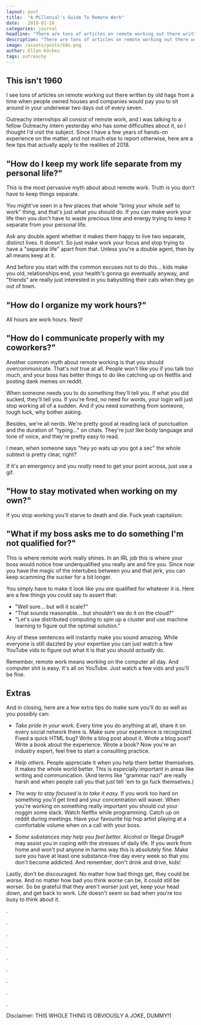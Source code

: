 ```yaml
---
layout: post
title:  "A Millenial's Guide To Remote Work"
date:   2018-01-16
categories: journal
headline: "There are tons of articles on remote working out there written by old hags from a time when people owned houses and companies would pay you to sit around in your underwear two days out of every seven. Here's what 2018 actually looks like."
description: "There are tons of articles on remote working out there written by old hags from a time when people owned houses and companies would pay you to sit around in your underwear two days out of every seven. Here's what 2018 actually looks like."
image: /assets/posts/k8s.png
author: Ellen Körbes
tags: outreachy
---
```


## This isn't 1960

I see tons of articles on remote working out there written by old hags from a time when people owned houses and companies would pay you to sit around in your underwear two days out of every seven.

Outreachy internships all consist of remote work, and I was talking to a fellow Outreachy intern yesterday who has some difficulties about it, so I thought I'd visit the subject. Since I have a few years of hands-on experience on the matter, and not much else to report otherwise, here are a few tips that actually apply to the realities of 2018.

## "How do I keep my work life separate from my personal life?"

This is the most pervasive myth about about remote work. Truth is you don't have to keep things separate. 

You might've seen in a few places that whole "bring your whole self to work" thing, and that's just what you should do. If you can make work your life then you don't have to waste precious time and energy trying to keep it separate from your personal life.

Ask any double agent whether it makes them happy to live two separate, distinct lives. It doesn't. So just make work your focus and stop trying to have a "separate life" apart from that. Unless you're a double agent, then by all means keep at it.

And before you start with the common excuses not to do this... kids make you old, relationships end, your health's gonna go eventually anyway, and "friends" are really just interested in you babysitting their cats when they go out of town.

## "How do I organize my work hours?"

All hours are work hours. Next!

## "How do I communicate properly with my coworkers?"

Another common myth about remote working is that you should overcommunicate. That's not true at all. People won't like you if you talk too much, and your boss has better things to do like catching up on Netflix and posting dank memes on reddit.

When someone needs you to do something they'll tell you. If what you did sucked, they'll tell you. If you're fired, no need for words, your login will just stop working all of a sudden. And if you need something from someone, tough luck, why bother asking.

Besides, we're all nerds. We're pretty good at reading lack of punctuation and the duration of "typing..." on chats. They're just like body language and tone of voice, and they're pretty easy to read.

I mean, when someone says "hey yo wats up you got a sec" the whole subtext is pretty clear, right?

If it's an emergency and you *really* need to get your point across, just use a gif.

## "How to stay motivated when working on my own?"

If you stop working you'll starve to death and die. Fuck yeah capitalism.

## "What if my boss asks me to do something I'm not qualified for?"

This is where remote work really shines. In an IRL job this is where your boss would notice how underqualified you really are and fire you. Since now you have the magic of the intertubes between you and that jerk, you can keep scamming the sucker for a bit longer.

You simply have to make it look like you *are* qualified for whatever it is. Here are a few things you could say to assert that:

- "Well sure... but will it scale?"
- "That sounds reasonable... but shouldn't we do it on the cloud?"
- "Let's use distributed computing to spin up a cluster and use machine learning to figure out the optimal solution."

Any of these sentences will instantly make you sound amazing. While everyone is still dazzled by your expertise you can just watch a few YouTube vids to figure out what it is that you should *actually* do.

Remember, remote work means working on the computer all day. And computer shit is easy. It's all on YouTube. Just watch a few vids and you'll be fine.

## Extras

And in closing, here are a few extra tips do make sure you'll do as well as you possibly can:

- *Take pride in your work.* Every time you do anything at all, share it on every social network there is. Make sure your experience is recognized. Fixed a quick HTML bug? Write a blog post about it. Wrote a blog post? Write a book about the experience. Wrote a book? Now you're an industry expert, feel free to start a consulting practice.

- *Help others.* People appreciate it when you help them better themselves. It makes the whole world better. This is especially important in areas like writing and communication. (And terms like "grammar nazi" are really harsh and when people call you that just tell 'em to go fuck themselves.)

- *The way to stay focused is to take it easy.* If you work too hard on something you'll get tired and your concentration will waver. When you're working on something really important you should cut your noggin some slack. Watch Netflix while programming. Catch up on reddit during meetings. Have your favourite hip hop artist playing at a comfortable volume when on a call with your boss.

- *Some substances may help you feel better.* Alcohol or Illegal Drugs® may assist you in coping with the stresses of daily life. If you work from home and won't put anyone in harms way this is absolutely fine. Make sure you have at least one substance-free day every week so that you don't become addicted. And remember, don't drink and drive, kids!

Lastly, don't be discouraged. No matter how bad things get, they could be worse. And no matter how bad you think worse can be, it could still be worser. So be grateful that they aren't worser just yet, keep your head down, and get back to work. Life doesn't seem so bad when you're too busy to think about it.

.

.

.

.

.

.

.

.

.

Disclaimer: THIS WHOLE THING IS OBVIOUSLY A JOKE, DUMMY!1